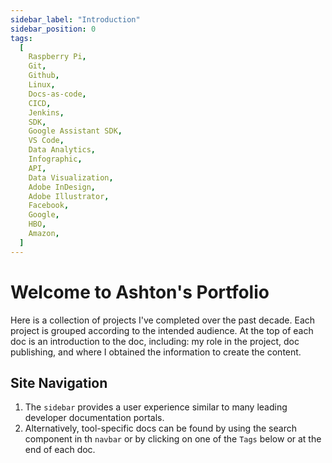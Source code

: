 ```yaml
---
sidebar_label: "Introduction"
sidebar_position: 0
tags:
  [
    Raspberry Pi,
    Git,
    Github,
    Linux,
    Docs-as-code,
    CICD,
    Jenkins,
    SDK,
    Google Assistant SDK,
    VS Code,
    Data Analytics,
    Infographic,
    API,
    Data Visualization,
    Adobe InDesign,
    Adobe Illustrator,
    Facebook,
    Google,
    HBO,
    Amazon,
  ]
---
```


# Welcome to Ashton's Portfolio

Here is a collection of projects I've completed over the past decade. Each project is grouped according to the intended audience. At the top of each doc is an introduction to the doc, including: my role in the project, doc publishing, and where I obtained the information to create the content.

## Site Navigation

1. The `sidebar` provides a user experience similar to many leading developer documentation portals.
2. Alternatively, tool-specific docs can be found by using the search component in th `navbar` or by clicking on one of the `Tags` below or at the end of each doc.
